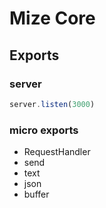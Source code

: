 # Mize Core

## Exports

### server

```ts
server.listen(3000)
```

### micro exports

- RequestHandler
- send
- text
- json
- buffer
